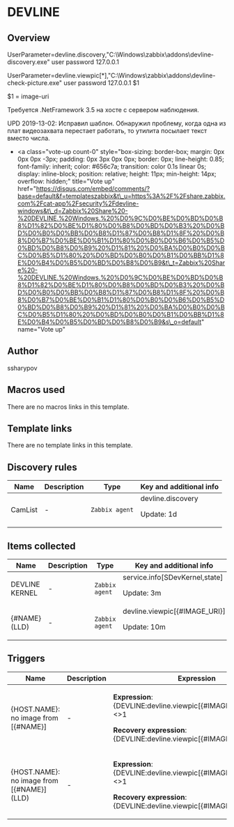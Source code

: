 # DEVLINE

## Overview

UserParameter=devline.discovery,"C:\Windows\zabbix\addons\devline-discovery.exe" user password 127.0.0.1


UserParameter=devline.viewpic[*],"C:\Windows\zabbix\addons\devline-check-picture.exe" user password 127.0.0.1 $1


 


$1 = image-uri


 


Требуется .NetFramework 3.5 на хосте с сервером наблюдения.


 


UPD 2019-13-02: Исправил шаблон. Обнаружил проблему, когда одна из плат видеозахвата перестает работать, то утилита посылает текст вместо числа.


 

- <a class="vote-up count-0" style="box-sizing: border-box; margin: 0px 0px 0px -3px; padding: 0px 3px 0px 0px; border: 0px; line-height: 0.85; font-family: inherit; color: #656c7a; transition: color 0.1s linear 0s; display: inline-block; position: relative; height: 11px; min-height: 14px; overflow: hidden;" title="Vote up" href="https://disqus.com/embed/comments/?base=default&f=templateszabbix&t\_u=https%3A%2F%2Fshare.zabbix.com%2Fcat-app%2Fsecurity%2Fdevline-windows&t\_d=Zabbix%20Share%20-%20DEVLINE.%20Windows.%20%D0%9C%D0%BE%D0%BD%D0%B8%D1%82%D0%BE%D1%80%D0%B8%D0%BD%D0%B3%20%D0%BD%D0%B0%D0%BB%D0%B8%D1%87%D0%B8%D1%8F%20%D0%B8%D0%B7%D0%BE%D0%B1%D1%80%D0%B0%D0%B6%D0%B5%D0%BD%D0%B8%D0%B9%20%D1%81%20%D0%BA%D0%B0%D0%BC%D0%B5%D1%80%20%D0%BD%D0%B0%D0%B1%D0%BB%D1%8E%D0%B4%D0%B5%D0%BD%D0%B8%D0%B9&t\_t=Zabbix%20Share%20-%20DEVLINE.%20Windows.%20%D0%9C%D0%BE%D0%BD%D0%B8%D1%82%D0%BE%D1%80%D0%B8%D0%BD%D0%B3%20%D0%BD%D0%B0%D0%BB%D0%B8%D1%87%D0%B8%D1%8F%20%D0%B8%D0%B7%D0%BE%D0%B1%D1%80%D0%B0%D0%B6%D0%B5%D0%BD%D0%B8%D0%B9%20%D1%81%20%D0%BA%D0%B0%D0%BC%D0%B5%D1%80%20%D0%BD%D0%B0%D0%B1%D0%BB%D1%8E%D0%B4%D0%B5%D0%BD%D0%B8%D0%B9&s\_o=default" name="Vote up"


## Author

ssharypov

## Macros used

There are no macros links in this template.

## Template links

There are no template links in this template.

## Discovery rules

|Name|Description|Type|Key and additional info|
|----|-----------|----|----|
|CamList|<p>-</p>|`Zabbix agent`|devline.discovery<p>Update: 1d</p>|
## Items collected

|Name|Description|Type|Key and additional info|
|----|-----------|----|----|
|DEVLINE KERNEL|<p>-</p>|`Zabbix agent`|service.info[SDevKernel,state]<p>Update: 3m</p>|
|{#NAME} (LLD)|<p>-</p>|`Zabbix agent`|devline.viewpic[{#IMAGE_URI}]<p>Update: 10m</p>|
## Triggers

|Name|Description|Expression|Priority|
|----|-----------|----------|--------|
|{HOST.NAME}: no image from [{#NAME}]|<p>-</p>|<p>**Expression**: {DEVLINE:devline.viewpic[{#IMAGE_URI}].last(#3)}<>1</p><p>**Recovery expression**: {DEVLINE:devline.viewpic[{#IMAGE_URI}].last()}=1</p>|average|
|{HOST.NAME}: no image from [{#NAME}] (LLD)|<p>-</p>|<p>**Expression**: {DEVLINE:devline.viewpic[{#IMAGE_URI}].last(#3)}<>1</p><p>**Recovery expression**: {DEVLINE:devline.viewpic[{#IMAGE_URI}].last()}=1</p>|average|

